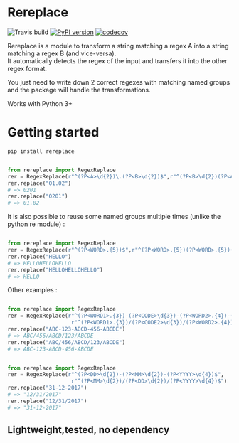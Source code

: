 # Rereplace

![Travis build](https://travis-ci.org/LucasBerbesson/rereplace.svg?branch=master)
[![PyPI version](https://badge.fury.io/py/rereplace.svg)](https://badge.fury.io/py/rereplace)
[![codecov](https://codecov.io/gh/LucasBerbesson/rereplace/branch/master/graph/badge.svg)](https://codecov.io/gh/LucasBerbesson/rereplace)

Rereplace is a module to transform a string matching a regex A into a string matching a regex B (and vice-versa).  
It automatically detects the regex of the input and transfers it into the other regex format.  

You just need to write down 2 correct regexes with matching named groups and the package will handle the transformations. 

Works with Python 3+

# Getting started

```
pip install rereplace
```

```python

from rereplace import RegexReplace
rer = RegexReplace(r"^(?P<A>\d{2})\.(?P<B>\d{2})$",r"^(?P<B>\d{2})(?P<A>\d{2})$")
rer.replace("01.02")
# => 0201
rer.replace("0201")
# => 01.02
```

It is also possible to reuse some named groups multiple times (unlike the python re module) : 

```python

from rereplace import RegexReplace
rer = RegexReplace(r"^(?P<WORD>.{5})$",r"^(?P<WORD>.{5})(?P<WORD>.{5})(?P<WORD>.{5})$")
rer.replace("HELLO")
# => HELLOHELLOHELLO
rer.replace("HELLOHELLOHELLO")
# => HELLO
```

Other examples : 

```python

from rereplace import RegexReplace
rer = RegexReplace(r"^(?P<WORD1>.{3})-(?P<CODE>\d{3})-(?P<WORD2>.{4})-(?P<CODE2>\d{3})-(?P<WORD3>.{5})$",
                    r"^(?P<WORD1>.{3})/(?P<CODE2>\d{3})/(?P<WORD2>.{4})/(?P<CODE>\d{3})/(?P<WORD3>.{5})$")
rer.replace("ABC-123-ABCD-456-ABCDE")
# => ABC/456/ABCD/123/ABCDE
rer.replace("ABC/456/ABCD/123/ABCDE")
# => ABC-123-ABCD-456-ABCDE
```


```python

from rereplace import RegexReplace
rer = RegexReplace(r"^(?P<DD>\d{2})-(?P<MM>\d{2})-(?P<YYYY>\d{4})$",
                    r"^(?P<MM>\d{2})/(?P<DD>\d{2})/(?P<YYYY>\d{4})$")
rer.replace("31-12-2017")
# => "12/31/2017"
rer.replace("12/31/2017")
# => "31-12-2017"
```


## Lightweight,tested, no dependency